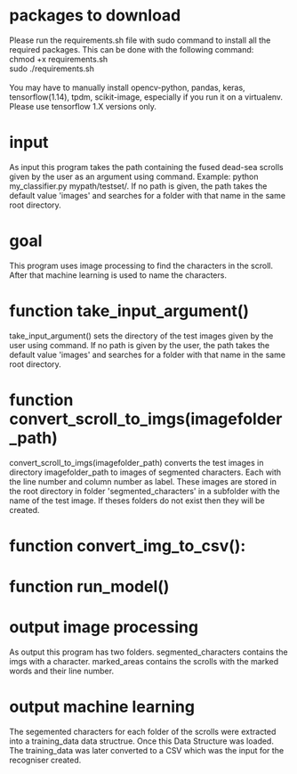 # packages to download

Please run the requirements.sh file with sudo command to install all the required packages.
This can be done with the following command:<br/>
chmod +x requirements.sh<br/>
sudo ./requirements.sh<br/>
<br/>
You may have to manually install opencv-python, pandas, keras, tensorflow(1.14), tpdm, scikit-image, especially if you run it on a virtualenv. Please use tensorflow 1.X versions only.

# input
As input this program takes the path containing the fused dead-sea scrolls given by the user as an argument using command. Example: python my_classifier.py mypath/testset/.
If no path is given, the path takes the default value 'images' and searches for a folder with that name in the same root directory.

# goal
This program uses image processing to find the characters in the scroll. After that machine learning is used to name the characters.

# function take_input_argument()
take_input_argument() sets the directory of the test images given by the user using command. If no path is given by the user, the path takes the default value 'images' and searches for a folder with that name in the same root directory.

# function convert_scroll_to_imgs(imagefolder_path)
convert_scroll_to_imgs(imagefolder_path) converts the test images in directory imagefolder_path to images of segmented characters. Each with the line number and column number as label. These images are stored in the root directory in folder 'segmented_characters' in a subfolder with the name of the test image. If theses folders do not exist then they will be created.

# function convert_img_to_csv():

# function run_model()

# output image processing
As output this program has two folders.
segmented_characters contains the imgs with a character.
marked_areas contains the scrolls with the marked words and their line number. 

# output machine learning
The segemented characters for each folder of the scrolls were extracted into a training_data data structrue. Once this Data Structure was loaded. The training_data was later converted to a CSV which was the input for the recogniser created.
